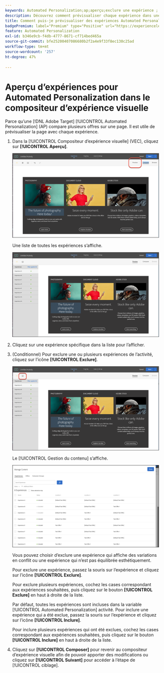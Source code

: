 ```yaml
---
keywords: Automated Personalization;ap;aperçu;exclure une expérience ;
description: Découvrez comment prévisualiser chaque expérience dans une activité Automated Personalization (AP) dans Adobe [!DNL Target] à l’aide du compositeur d’expérience visuelle (VEC).
title: Comment puis-je prévisualiser des expériences Automated Personalization dans le compositeur d’expérience visuelle ?
badgePremium: label="Premium" type="Positive" url="https://experienceleague.adobe.com/docs/target/using/introduction/intro.html?lang=en#premium newtab=true" tooltip="See what's included in Target Premium."
feature: Automated Personalization
exl-id: b346e9cb-f4db-4777-8671-cf714bed465a
source-git-commit: bfe25200407086680b2f2a4e9f33f8ec130c25ad
workflow-type: tm+mt
source-wordcount: '257'
ht-degree: 47%

---
```


# Aperçu d’expériences pour Automated Personalization dans le compositeur d’expérience visuelle

Parce qu’une [!DNL Adobe Target] [!UICONTROL Automated Personalization] (AP) compare plusieurs offres sur une page. Il est utile de prévisualiser la page avec chaque expérience.

1. Dans la [!UICONTROL Compositeur d’expérience visuelle] (VEC), cliquez sur **[!UICONTROL Aperçu]**.

   ![Icône Aperçu](/help/main/c-activities/t-automated-personalization/assets/preview.png)

   Une liste de toutes les expériences s’affiche.

   ![Aperçu des expériences](/help/main/c-activities/t-automated-personalization/assets/ap_preview-new.png)

1. Cliquez sur une expérience spécifique dans la liste pour l’afficher.

1. (Conditionnel) Pour exclure une ou plusieurs expériences de l’activité, cliquez sur l’icône **[!UICONTROL Exclure]**.

   ![Icône Exclure](/help/main/c-activities/t-automated-personalization/assets/ap_exclude-new.png)

   Le [!UICONTROL Gestion du contenu] s’affiche.

   ![Boîte de dialogue Gestion du contenu](/help/main/c-activities/t-automated-personalization/assets/preview-exclude.png)

   Vous pouvez choisir d’exclure une expérience qui affiche des variations en conflit ou une expérience qui n’est pas équilibrée esthétiquement.

   Pour exclure une expérience, passez la souris sur l’expérience et cliquez sur l’icône **[!UICONTROL Exclure]**.

   Pour exclure plusieurs expériences, cochez les cases correspondant aux expériences souhaitées, puis cliquez sur le bouton **[!UICONTROL Exclure]** en haut à droite de la liste.

   Par défaut, toutes les expériences sont incluses dans la variable [!UICONTROL Automated Personalization] activité. Pour inclure une expérience qui a été exclue, passez la souris sur l’expérience et cliquez sur l’icône **[!UICONTROL Inclure]**.

   Pour inclure plusieurs expériences qui ont été exclues, cochez les cases correspondant aux expériences souhaitées, puis cliquez sur le bouton **[!UICONTROL Inclure]** en haut à droite de la liste.

1. Cliquez sur **[!UICONTROL Composer]** pour revenir au compositeur d’expérience visuelle afin de pouvoir apporter des modifications ou cliquez sur **[!UICONTROL Suivant]** pour accéder à l’étape de [!UICONTROL ciblage].
